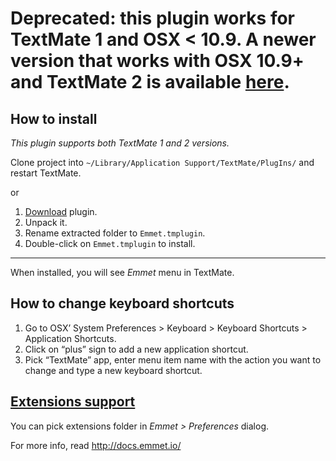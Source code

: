 # Deprecated: this plugin works for TextMate 1 and OSX < 10.9. A newer version that works with OSX 10.9+ and TextMate 2 is available [here](https://github.com/emmetio/textmate2/).

## How to install ##

*This plugin supports both TextMate 1 and 2 versions.*

Clone project into `~/Library/Application Support/TextMate/PlugIns/` and restart TextMate.

or

1. [Download](https://github.com/emmetio/Emmet.tmplugin/archive/master.zip) plugin.
2. Unpack it.
3. Rename extracted folder to `Emmet.tmplugin`.
4. Double-click on `Emmet.tmplugin` to install.

----------------

When installed, you will see *Emmet* menu in TextMate.

## How to change keyboard shortcuts ##

1. Go to OSX’ System Preferences > Keyboard > Keyboard Shortcuts > Application Shortcuts.
2. Click on “plus” sign to add a new application shortcut.
3. Pick “TextMate” app, enter menu item name with the action you want to change and type a new keyboard shortcut.

## [Extensions support](http://docs.emmet.io/customization/) ##

You can pick extensions folder in *Emmet > Preferences* dialog.

For more info, read http://docs.emmet.io/
